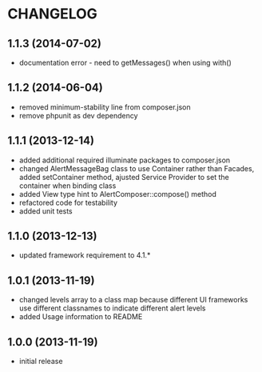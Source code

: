 CHANGELOG
=========

1.1.3 (2014-07-02)
------------------

* documentation error - need to getMessages() when using with()

1.1.2 (2014-06-04)
------------------

* removed minimum-stability line from composer.json
* remove phpunit as dev dependency

1.1.1 (2013-12-14)
------------------

* added additional required illuminate packages to composer.json
* changed AlertMessageBag class to use Container rather than Facades, added setContainer method, ajusted Service
  Provider to set the container when binding class
* added View type hint to AlertComposer::compose() method
* refactored code for testability
* added unit tests

1.1.0 (2013-12-13)
------------------

* updated framework requirement to 4.1.*

1.0.1 (2013-11-19)
------------------

* changed levels array to a class map because different UI frameworks use different classnames to indicate different
  alert levels
* added Usage information to README

1.0.0 (2013-11-19)
------------------

* initial release
